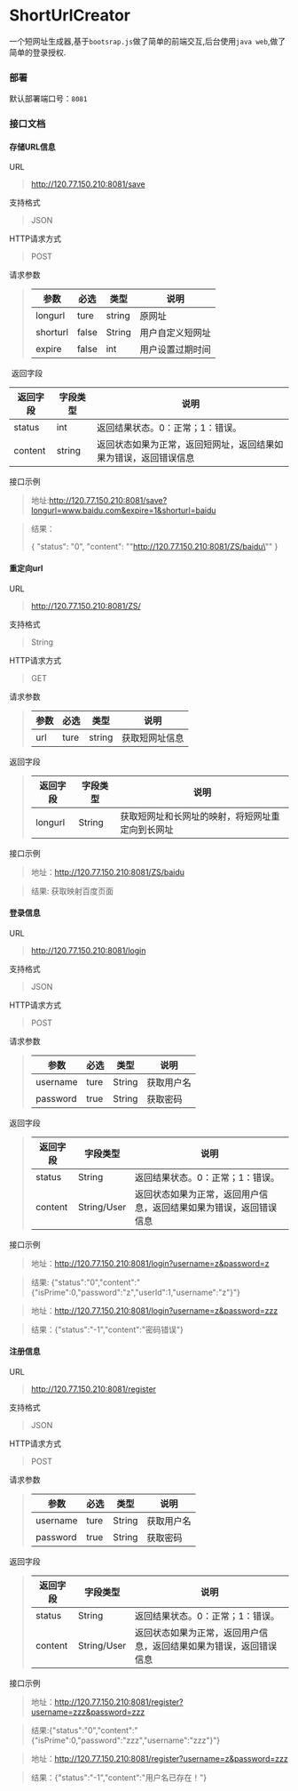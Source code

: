 # ShortUrlCreator

一个短网址生成器,基于`bootsrap.js`做了简单的前端交互,后台使用`java web`,做了简单的登录授权.

### 部署

默认部署端口号：`8081`



### 接口文档

####  存储URL信息

URL

> http://120.77.150.210:8081/save

支持格式

> JSON

HTTP请求方式

> POST

请求参数

>| 参数     | 必选  | 类型   | 说明             |
>| -------- | ----- | ------ | ---------------- |
>| longurl  | ture  | string | 原网址           |
>| shorturl | false | String | 用户自定义短网址 |
>| expire   | false | int    | 用户设置过期时间 |

​	返回字段 

| 返回字段 | 字段类型 | 说明                                                         |
| -------- | -------- | ------------------------------------------------------------ |
| status   | int      | 返回结果状态。0：正常；1：错误。                             |
| content  | string   | 返回状态如果为正常，返回短网址，返回结果如果为错误，返回错误信息 |

接口示例

> 地址:http://120.77.150.210:8081/save?longurl=www.baidu.com&expire=1&shorturl=baidu

> 结果：
>
> {
> "status": "0",
> "content": "\"http://120.77.150.210:8081/ZS/baidu\""
> }



#### 重定向url

URL

> http://120.77.150.210:8081/ZS/

支持格式

> String

HTTP请求方式

> GET

请求参数

> | 参数 | 必选 | 类型   | 说明           |
> | ---- | ---- | ------ | -------------- |
> | url  | ture | string | 获取短网址信息 |

返回字段 

>| 返回字段 | 字段类型 | 说明                                             |
>| -------- | -------- | ------------------------------------------------ |
>| longurl  | String   | 获取短网址和长网址的映射，将短网址重定向到长网址 |

接口示例

> 地址：http://120.77.150.210:8081/ZS/baidu

> 结果: 获取映射百度页面



#### 登录信息

URL

> http://120.77.150.210:8081/login

支持格式

> JSON

HTTP请求方式

> POST	

请求参数

> | 参数     | 必选 | 类型   | 说明       |
> | -------- | ---- | ------ | ---------- |
> | username | ture | String | 获取用户名 |
> | password | true | String | 获取密码   |

返回字段 

> | 返回字段 | 字段类型    | 说明                                                         |
> | -------- | ----------- | ------------------------------------------------------------ |
> | status   | String      | 返回结果状态。0：正常；1：错误。                             |
> | content  | String/User | 返回状态如果为正常，返回用户信息，返回结果如果为错误，返回错误信息 |

接口示例

> 地址：http://120.77.150.210:8081/login?username=z&password=z

> 结果: {"status":"0","content":"{\"isPrime\":0,\"password\":\"z\",\"userId\":1,\"username\":\"z\"}"} 

> 地址：http://120.77.150.210:8081/login?username=z&password=zzz

>结果：{"status":"-1","content":"密码错误"} 



#### 注册信息

URL

>http://120.77.150.210:8081/register

支持格式

>JSON

HTTP请求方式

>POST

请求参数

> | 参数     | 必选 | 类型   | 说明       |
> | -------- | ---- | ------ | ---------- |
> | username | ture | String | 获取用户名 |
> | password | true | String | 获取密码   |

返回字段 

> | 返回字段 | 字段类型    | 说明                                                         |
> | -------- | ----------- | ------------------------------------------------------------ |
> | status   | String      | 返回结果状态。0：正常；1：错误。                             |
> | content  | String/User | 返回状态如果为正常，返回用户信息，返回结果如果为错误，返回错误信息 |

接口示例

> 地址：http://120.77.150.210:8081/register?username=zzz&password=zzz

> 结果:{"status":"0","content":"{\"isPrime\":0,\"password\":\"zzz\",\"username\":\"zzz\"}"} 

> 地址：http://120.77.150.210:8081/register?username=z&password=zzz

> 结果：{"status":"-1","content":"用户名已存在！"} 


